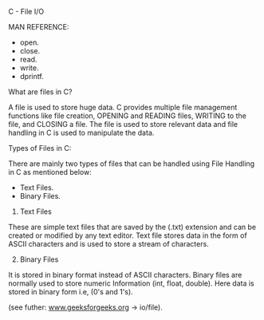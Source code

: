 C - File I/O

MAN REFERENCE:

- open.
- close.
- read.
- write.
- dprintf.


What are files in C?

A file is used to store huge data. C provides multiple file management functions
like file creation, OPENING and READING files, WRITING to the file, and CLOSING a file.
The file is used to store relevant data and file handling in C is used to manipulate the data.

Types of Files in C:

There are mainly two types of files that can be handled using File Handling in C as mentioned below:

- Text Files.
- Binary Files.

1. Text Files

These are simple text files that are saved by the (.txt) extension and can be created or modified by any text editor.
Text file stores data in the form of ASCII characters and is used to store a stream of characters.

2. Binary Files

It is stored in binary format instead of ASCII characters.
Binary files are normally used to store numeric Information (int, float, double).
Here data is stored in binary form i.e, (0's and 1's).

(see futher: www.geeksforgeeks.org -> io/file).
